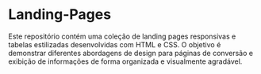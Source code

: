 # Landing-Pages
Este repositório contém uma coleção de landing pages responsivas e tabelas estilizadas desenvolvidas com HTML e CSS. O objetivo é demonstrar diferentes abordagens de design para páginas de conversão e exibição de informações de forma organizada e visualmente agradável.

